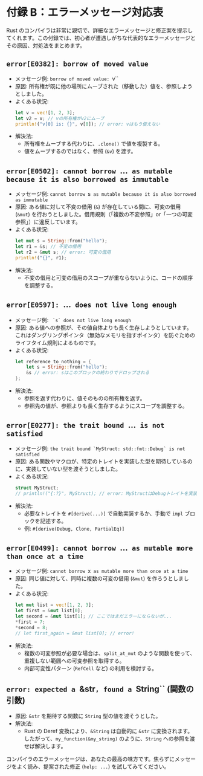 # 付録 B：エラーメッセージ対応表

Rust のコンパイラは非常に親切で、詳細なエラーメッセージと修正案を提示してくれます。この付録では、初心者が遭遇しがちな代表的なエラーメッセージとその原因、対処法をまとめます。

## `error[E0382]: borrow of moved value`
- メッセージ例: `borrow of moved value: `v``
- 原因: 所有権が既に他の場所にムーブされた（移動した）値を、参照しようとしました。
- よくある状況:
  ```rust
  let v = vec![1, 2, 3];
  let v2 = v; // vの所有権がv2にムーブ
  println!("v[0] is: {}", v[0]); // error: vはもう使えない
  ```
- 解決法:
  - 所有権をムーブする代わりに、`.clone()` で値を複製する。
  - 値をムーブするのではなく、参照 (`&v`) を渡す。

## `error[E0502]: cannot borrow `...` as mutable because it is also borrowed as immutable`
- メッセージ例: `cannot borrow `s` as mutable because it is also borrowed as immutable`
- 原因: ある値に対して不変の借用 (`&`) が存在している間に、可変の借用 (`&mut`) を行おうとしました。借用規則（「複数の不変参照」or「一つの可変参照」）に違反しています。
- よくある状況:
  ```rust
  let mut s = String::from("hello");
  let r1 = &s; // 不変の借用
  let r2 = &mut s; // error: 可変の借用
  println!("{}", r1);
  ```
- 解決法:
  - 不変の借用と可変の借用のスコープが重ならないように、コードの順序を調整する。

## `error[E0597]: `...` does not live long enough`
- メッセージ例: `` `s` does not live long enough``
- 原因: ある値への参照が、その値自体よりも長く生存しようとしています。これはダングリングポインタ（無効なメモリを指すポインタ）を防ぐためのライフタイム規則によるものです。
- よくある状況:
  ```rust
  let reference_to_nothing = {
      let s = String::from("hello");
      &s // error: sはこのブロックの終わりでドロップされる
  };
  ```
- 解決法:
  - 参照を返す代わりに、値そのものの所有権を返す。
  - 参照先の値が、参照よりも長く生存するようにスコープを調整する。

## `error[E0277]: the trait bound `...` is not satisfied`
- メッセージ例: ``the trait bound `MyStruct: std::fmt::Debug` is not satisfied``
- 原因: ある関数やマクロが、特定のトレイトを実装した型を期待しているのに、実装していない型を渡そうとしました。
- よくある状況:
  ```rust
  struct MyStruct;
  // println!("{:?}", MyStruct); // error: MyStructはDebugトレイトを実装していない
  ```
- 解決法:
  - 必要なトレイトを `#[derive(...)]` で自動実装するか、手動で `impl` ブロックを記述する。
  - 例: `#[derive(Debug, Clone, PartialEq)]`

## `error[E0499]: cannot borrow `...` as mutable more than once at a time`
- メッセージ例: `cannot borrow `x` as mutable more than once at a time`
- 原因: 同じ値に対して、同時に複数の可変の借用 (`&mut`) を作ろうとしました。
- よくある状況:
  ```rust
  let mut list = vec![1, 2, 3];
  let first = &mut list[0];
  let second = &mut list[1]; // ここではまだエラーにならないが...
  *first = 7;
  *second = 8;
  // let first_again = &mut list[0]; // error!
  ```
- 解決法:
  - 複数の可変参照が必要な場合は、`split_at_mut` のような関数を使って、重複しない範囲への可変参照を取得する。
  - 内部可変性パターン (`RefCell` など) の利用を検討する。

## `error: expected a `&str`, found a `String`` (関数の引数)
- 原因: `&str` を期待する関数に `String` 型の値を渡そうとした。
- 解決法:
  - Rust の Deref 変換により、`&String` は自動的に `&str` に変換されます。したがって、`my_function(&my_string)` のように、`String` への参照を渡せば解決します。

コンパイラのエラーメッセージは、あなたの最高の味方です。焦らずにメッセージをよく読み、提案された修正 (`help: ...`) を試してみてください。

